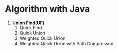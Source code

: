 # Algorithm with Java

1. **Union Find(UF)**
   1. Quick Find
   2. Quick Union
   3. Weighted Quick Union
   4. Weighted Quick Union with Path Compresson
